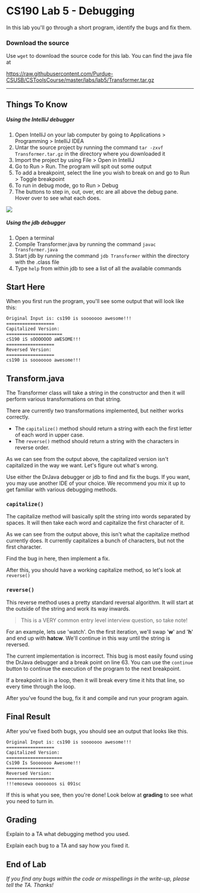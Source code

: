# CS190 Lab 5 - Debugging #

In this lab you'll go through a short program, identify the bugs and fix them.

### Download the source ###

Use `wget` to download the source code for this lab. You can find the java file at

https://raw.githubusercontent.com/Purdue-CSUSB/CSToolsCourse/master/labs/lab5/Transformer.tar.gz

----

## Things To Know ##

##### Using the IntelliJ debugger #####

1. Open IntelliJ on your lab computer by going to Applications > Programming > IntelliJ IDEA
2. Untar the source project by running the command `tar -zxvf Transformer.tar.gz` in the directory where you downloaded it
3. Import the project by using File > Open in IntelliJ
4. Go to Run > Run. The program will spit out some output
5. To add a breakpoint, select the line you wish to break on and go to Run > Toggle breakpoint
6. To run in debug mode, go to Run > Debug
7. The buttons to step in, out, over, etc are all above the debug pane. Hover over to see what each does.

![](https://raw.githubusercontent.com/Purdue-CSUSB/CSToolsCourse/master/labs/lab5/intellij.png)

##### Using the jdb debugger #####

1. Open a terminal
2. Compile Transformer.java by running the command `javac Transformer.java`
3. Start jdb by running the command `jdb Transformer` within the directory with the .class file
4. Type `help` from within jdb to see a list of all the available commands


## Start Here ##
When you first run the program, you'll see some output that will look like this:

```
Original Input is: cs190 is sooooooo awesome!!!
==================
Capitalized Version:
=====================
cS190 iS sOOOOOOO aWESOME!!!
==================
Reversed Version:
==================
cs190 is sooooooo awesome!!!
```

## Transform.java ##
The Transformer class will take a string in the constructor and then it will perform various transformations on that string.

There are currently two transformations implemented, but neither works correctly.

 - The `capitalize()` method should return a string with each the first letter of each word in upper case.
 - The `reverse()` method should return a string with the characters in reverse order.

As we can see from the output above, the capitalized version isn't capitalized in the way we want.
Let's figure out what's wrong.

Use either the DrJava debugger or jdb to find and fix the bugs. If you want, you may use another IDE of your choice.
We recommend you mix it up to get familiar with various debugging methods.

### `capitalize()` ###

The capitalize method will basically split the string into words separated by spaces.
It will then take each word and capitalize the first character of it.

As we can see from the output above, this isn't what the capitalize method currently does.
It currently capitalizes a bunch of characters, but not the first character.

Find the bug in here, then implement a fix.

After this, you should have a working capitalize method, so let's look at `reverse()`

### `reverse()` ###
This reverse method uses a pretty standard reversal algorithm.
It will start at the outside of the string and work its way inwards.

> This is a VERY common entry level interview question, so take note!

For an example, lets use 'watch'.
On the first iteration, we'll swap '**w**' and '**h**' and end up with **hatcw**.
We'll continue in this way until the string is reversed.

The current implementation is incorrect.
This bug is most easily found using the DrJava debugger and a break point on line 63.
You can use the `continue` button to continue the execution of the program to the next breakpoint.

If a breakpoint is in a loop, then it will break every time it hits that line, so every time through the loop.

After you've found the bug, fix it and compile and run your program again.

## Final Result ##

After you've fixed both bugs, you should see an output that looks like this.

```
Original Input is: cs190 is sooooooo awesome!!!
==================
Capitalized Version:
=====================
Cs190 Is Sooooooo Awesome!!!
==================
Reversed Version:
==================
!!!emosewa ooooooos si 091sc
```

If this is what you see, then you're done! Look below at **grading** to see what you need to turn in.


## Grading ##

Explain to a TA what debugging method you used.

Explain each bug to a TA and say how you fixed it.


## End of Lab ##


*If you find any bugs within the code or misspellings in the write-up, please tell the TA. Thanks!*
